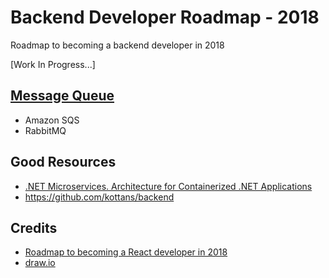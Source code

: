 # Backend Developer Roadmap - 2018
Roadmap to becoming a backend developer in 2018

[Work In Progress...]

## [Message Queue ](https://www.cloudamqp.com/blog/2014-12-03-what-is-message-queuing.html)
- Amazon SQS
- RabbitMQ

## Good Resources
* [.NET Microservices. Architecture for Containerized .NET Applications](https://docs.microsoft.com/en-us/dotnet/standard/microservices-architecture/)
* https://github.com/kottans/backend

## Credits
* [Roadmap to becoming a React developer in 2018](https://github.com/adam-golab/react-developer-roadmap)
* [draw.io](https://www.draw.io/)
